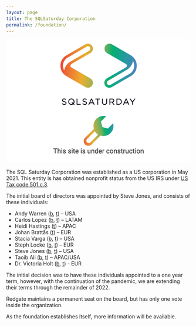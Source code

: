 ```yaml
---
layout: page
title: The SQLSaturday Corporation
permalink: /foundation/
---
```

![Under Construction](/assets/img/Page_Under_Construction.png)

The SQL Saturday Corporation was established as a US corporation in May 2021. This entity is has obtained  nonprofit status from the US IRS under [US Tax code 501.c.3](https://www.irs.gov/charities-non-profits/charitable-organizations). 

The initial board of directors was appointed by Steve Jones, and consists of these individuals:

- Andy Warren ([b](https://sqlandy.com/), [t](https://twitter.com/sqlandy)) – USA
- Carlos Lopez ([b](https://thedbamuppity.blogspot.com/), [t](https://twitter.com/CarlosLopezSQL)) – LATAM
- Heidi Hastings ([t](https://twitter.com/HeidiHasting)) – APAC
- Johan Brattås ([t](https://twitter.com/intoleranse)) – EUR
- Stacia Varga ([b](http://blog.datainspirations.com/), [t](https://twitter.com/_StaciaV_)) – USA
- Steph Locke ([b](https://nightingalehq.ai/), [t](https://twitter.com/TheStephLocke)) – EUR
- Steve Jones ([b](https://voiceofthedba.com/), [t](https://twitter.com/way0utwest)) – USA
- Taoib Ali ([b](https://sqlworldwide.com/), [t](https://twitter.com/SqlWorldWide)) – APAC/USA
- Dr. Victoria Holt ([b](https://blog.victoriaholt.co.uk/), [t](https://twitter.com/victoria_holt)) - EUR

The initial decision was to have these individuals appointed to a one year term, however, with the continuation of the pandemic, we are extending their terms through the remainder of 2022.
 
Redgate maintains a permanent seat on the board, but has only one vote inside the organization.

As the foundation establishes itself, more information will be available.
